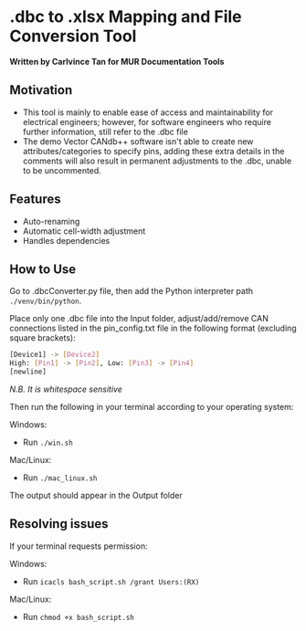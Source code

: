 .dbc to .xlsx Mapping and File Conversion Tool
============================================
**Written by Carlvince Tan for MUR Documentation Tools**

## Motivation
- This tool is mainly to enable ease of access and maintainability for electrical engineers; however, for software engineers who require further information, still refer to the .dbc file
- The demo Vector CANdb++ software isn't able to create new attributes/categories to specify pins, adding these extra details in the comments will also result in permanent adjustments to the .dbc, unable to be uncommented.

## Features
- Auto-renaming
- Automatic cell-width adjustment
- Handles dependencies 

## How to Use
Go to .dbcConverter.py file, then add the Python interpreter path `./venv/bin/python`.

Place only one .dbc file into the Input folder, adjust/add/remove CAN connections listed in the pin_config.txt file in the following format (excluding square brackets):
```Bash
[Device1] -> [Device2]
High: [Pin1] -> [Pin2], Low: [Pin3] -> [Pin4]
[newline]
```
*N.B. It is whitespace sensitive*

Then run the following in your terminal according to your operating system:

Windows:
- Run `./win.sh`

Mac/Linux:
- Run `./mac_linux.sh`

The output should appear in the Output folder

## Resolving issues
If your terminal requests permission:

Windows:
- Run `icacls bash_script.sh /grant Users:(RX)`

Mac/Linux:
- Run `chmod +x bash_script.sh`

